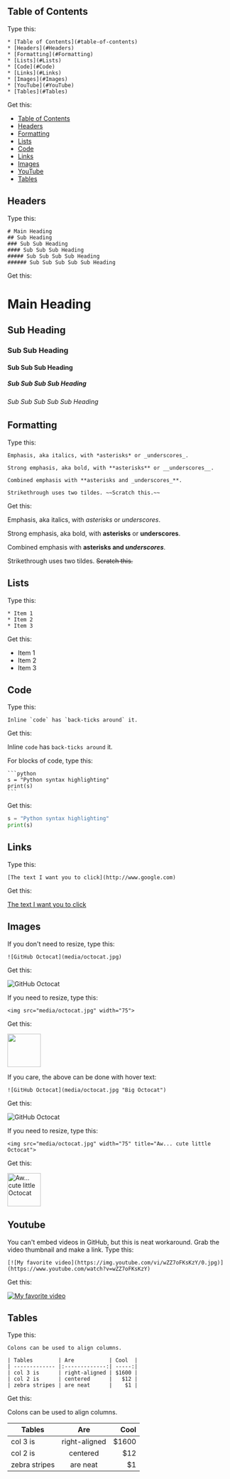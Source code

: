 ## Table of Contents

Type this:

```
* [Table of Contents](#table-of-contents)
* [Headers](#Headers)
* [Formatting](#Formatting)
* [Lists](#Lists)
* [Code](#Code)
* [Links](#Links)
* [Images](#Images)
* [YouTube](#YouTube)
* [Tables](#Tables)
```
Get this:

* [Table of Contents](#table-of-contents)
* [Headers](#Headers)
* [Formatting](#Formatting)
* [Lists](#Lists)
* [Code](#Code)
* [Links](#Links)
* [Images](#Images)
* [YouTube](#YouTube)
* [Tables](#Tables)

## Headers

Type this:

```
# Main Heading
## Sub Heading
### Sub Sub Heading
#### Sub Sub Sub Heading
##### Sub Sub Sub Sub Heading
###### Sub Sub Sub Sub Sub Heading
```

Get this:
# Main Heading
## Sub Heading
### Sub Sub Heading
#### Sub Sub Sub Heading
##### Sub Sub Sub Sub Heading
###### Sub Sub Sub Sub Sub Heading

## Formatting 

Type this:

```
Emphasis, aka italics, with *asterisks* or _underscores_.

Strong emphasis, aka bold, with **asterisks** or __underscores__.

Combined emphasis with **asterisks and _underscores_**.

Strikethrough uses two tildes. ~~Scratch this.~~
```

Get this:

Emphasis, aka italics, with *asterisks* or _underscores_.

Strong emphasis, aka bold, with **asterisks** or __underscores__.

Combined emphasis with **asterisks and _underscores_**.

Strikethrough uses two tildes. ~~Scratch this.~~

## Lists 

Type this:

```
* Item 1
* Item 2
* Item 3
```

Get this:

* Item 1
* Item 2
* Item 3

## Code

Type this:

```Inline `code` has `back-ticks around` it.```

Get this:

Inline `code` has `back-ticks around` it.

For blocks of code, type this:

    ```python
    s = "Python syntax highlighting"
    print(s)
    ```

Get this:

```python
s = "Python syntax highlighting"
print(s)
```

## Links
Type this:

```[The text I want you to click](http://www.google.com)```

Get this:

[The text I want you to click](http://www.google.com)

## Images
If you don't need to resize, type this:

```![GitHub Octocat](media/octocat.jpg)```

Get this:

![GitHub Octocat](media/octocat.jpg)

If you need to resize, type this:

```<img src="media/octocat.jpg" width="75">```

Get this:

<img src="media/octocat.jpg" width="75">

If you care, the above can be done with hover text:

```![GitHub Octocat](media/octocat.jpg "Big Octocat")```

Get this:

![GitHub Octocat](media/octocat.jpg "Big Octocat")

If you need to resize, type this:

```<img src="media/octocat.jpg" width="75" title="Aw... cute little Octocat">```

Get this:

<img src="media/octocat.jpg" width="75" title="Aw... cute little Octocat">

## Youtube

You can't embed videos in GitHub, but this is neat workaround.  Grab the video thumbnail and make a link.  Type this:

`[![My favorite video](https://img.youtube.com/vi/wZZ7oFKsKzY/0.jpg)](https://www.youtube.com/watch?v=wZZ7oFKsKzY)`

Get this:

[![My favorite video](https://img.youtube.com/vi/wZZ7oFKsKzY/0.jpg)](https://www.youtube.com/watch?v=wZZ7oFKsKzY)

## Tables

Type this:

```
Colons can be used to align columns.

| Tables        | Are           | Cool  |
| ------------- |:-------------:| -----:|
| col 3 is      | right-aligned | $1600 |
| col 2 is      | centered      |   $12 |
| zebra stripes | are neat      |    $1 |
```

Get this:

Colons can be used to align columns.

| Tables        | Are           | Cool  |
| ------------- |:-------------:| -----:|
| col 3 is      | right-aligned | $1600 |
| col 2 is      | centered      |   $12 |
| zebra stripes | are neat      |    $1 |
